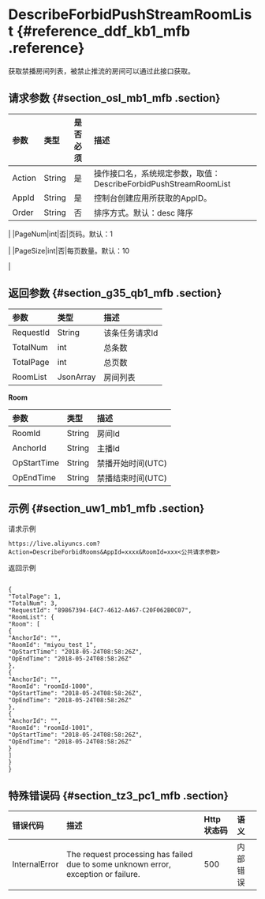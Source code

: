 # DescribeForbidPushStreamRoomList {#reference_ddf_kb1_mfb .reference}

获取禁播房间列表，被禁止推流的房间可以通过此接口获取。

## 请求参数 {#section_osl_mb1_mfb .section}

|参数|类型|是否必须|描述|
|:-|:-|:---|:-|
|Action|String|是|操作接口名，系统规定参数，取值：DescribeForbidPushStreamRoomList|
|AppId|String|是|控制台创建应用所获取的AppID。|
|Order|String|否|排序方式。默认：desc 降序

|
|PageNum|int|否|页码。默认：1

|
|PageSize|int|否|每页数量。默认：10

|

## 返回参数 {#section_g35_qb1_mfb .section}

|参数|类型|描述|
|:-|:-|:-|
|RequestId|String|该条任务请求Id|
|TotalNum|int|总条数|
|TotalPage|int|总页数|
|RoomList|JsonArray|房间列表|

**Room**

|参数|类型|描述|
|:-|:-|:-|
|RoomId|String|房间Id|
|AnchorId|String|主播Id|
|OpStartTime|String|禁播开始时间\(UTC\)|
|OpEndTime|String|禁播结束时间\(UTC\)|

## 示例 {#section_uw1_mb1_mfb .section}

请求示例

```
https://live.aliyuncs.com?Action=DescribeForbidRooms&AppId=xxxx&RoomId=xxx<公共请求参数>
```

返回示例

```

{
"TotalPage": 1,
"TotalNum": 3,
"RequestId": "89867394-E4C7-4612-A467-C20F062B0C07",
"RoomList": {
"Room": [
{
"AnchorId": "",
"RoomId": "miyou_test_1",
"OpStartTime": "2018-05-24T08:58:26Z",
"OpEndTime": "2018-05-24T08:58:26Z"
},
{
"AnchorId": "",
"RoomId": "roomId-1000",
"OpStartTime": "2018-05-24T08:58:26Z",
"OpEndTime": "2018-05-24T08:58:26Z"
},
{
"AnchorId": "",
"RoomId": "roomId-1001",
"OpStartTime": "2018-05-24T08:58:26Z",
"OpEndTime": "2018-05-24T08:58:26Z"
}
]
}
}
```

## 特殊错误码 {#section_tz3_pc1_mfb .section}

|错误代码|描述|Http 状态码|语义|
|:---|:-|:-------|:-|
|InternalError|The request processing has failed due to some unknown error, exception or failure.|500|内部错误|

